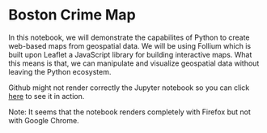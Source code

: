 # Boston Crime Map
 
In this notebook, we will demonstrate the capabilites of Python to create web-based maps from geospatial data. We will be using Follium which is built upon Leaflet a JavaScript library for building interactive maps. What this means is that, we can manipulate and visualize geospatial data without leaving the Python ecosystem.

Github might not render correctly the Jupyter notebook so you can click [here](https://nbviewer.jupyter.org/github/frank-ceballos/Boston-Crime-Map/blob/master/Boston%20Crime%20Map.ipynb) to see it in action. 

Note: It seems that the notebook renders completely with Firefox but not with Google Chrome. 
